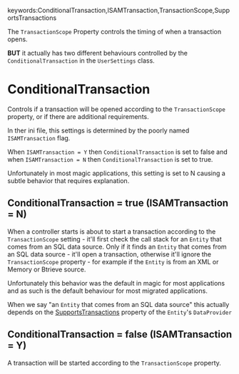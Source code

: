 ﻿keywords:ConditionalTransaction,ISAMTransaction,TransactionScope,SupportsTransactions

The `TransactionScope` Property controls the timing of when a transaction opens.

**BUT** it actually has two different behaviours controlled by the `ConditionalTransaction` in the `UserSettings` class.

# ConditionalTransaction
Controls if a transaction will be opened according to the `TransactionScope` property, or if there are additional requirements.

In ther ini file, this settings is determined by the poorly named `ISAMTransaction` flag.

When `ISAMTransaction = Y` then `ConditionalTransaction` is set to false and when `ISAMTransaction = N` then `ConditionalTransaction` is set to true.

Unfortunately in most magic applications, this setting is set to N causing a subtle behavior that requires explanation.


## ConditionalTransaction = true (ISAMTransaction = N)
When a controller starts is about to start a transaction according to the `TransactionScope` setting - it'll first check the call stack for an `Entity` that comes from an SQL data source. Only if it finds an `Entity` that comes from an SQL data source - it'll open a transaction, otherwise it'll ignore the `TransactionScope` property - for example if the `Entity` is from an XML or Memory or Btrieve source.

Unfortunately this behavior was the default in magic for most applications and as such is the default behaviour for most migrated applications.

When we say "an `Entity` that comes from an SQL data source" this actually depends on the [SupportsTransactions](http://www.fireflymigration.com/reference/html/P_Firefly_Box_Data_DataProvider_IEntityDataProvider_SupportsTransactions.htm) property of the `Entity`'s `DataProvider`

## ConditionalTransaction = false (ISAMTransaction = Y)
A transaction will be started according to the `TransactionScope` property.
